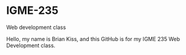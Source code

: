 # IGME-235
Web development class

Hello, my name is Brian Kiss, and this GitHub is for my IGME 235 Web Development class.
